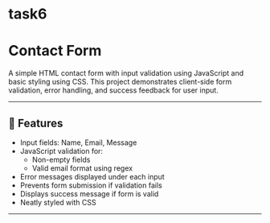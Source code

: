 # task6
# Contact Form

A simple HTML contact form with input validation using JavaScript and basic styling using CSS. This project demonstrates client-side form validation, error handling, and success feedback for user input.

---

## 🚀 Features

- Input fields: Name, Email, Message
- JavaScript validation for:
  - Non-empty fields
  - Valid email format using regex
- Error messages displayed under each input
- Prevents form submission if validation fails
- Displays success message if form is valid
- Neatly styled with CSS

---


